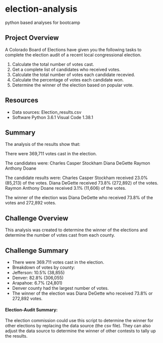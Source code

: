 # election-analysis
python based analyses for bootcamp

## Project Overview
A Colorado Board of Elections have given you the following tasks to complete the election audit of a recent local congressional election.

1. Calculate the total number of votes cast. 
2. Get a complete list of candidates who received votes.
3. Calculate the total number of votes each candidate recevied.
4. Calculate the percentage of votes each candidate won. 
5. Determine the winner of the election based on popular vote.

## Resources
- Data sources: Election_results.csv
- Software Python 3.6.1 Visual Code 1.38.1 

## Summary

The analysis of the results show that: 

There were 369,711 votes cast in the election. 

The candidates were: 
Charles Casper Stockham
Diana DeGette
Raymon Anthony Doane

The candidate results were: 
Charles Casper Stockham received 23.0% (85,213) of the votes.
Diana DeGette received 73.8% (272,892) of the votes.
Raymon Anthony Doane received 3.1% (11,606) of the votes.

The winner of the election was Diana DeGette who received 73.8% of the votes and 272,892 votes. 

## Challenge Overview
This analysis was created to determine the winner of the elections and determine the number of votes cast from each county.
## Challenge Summary
- There were 369.711 votes cast in the election. 
- Breakdown of votes by county:
- Jefferson: 10.5% (38,855)
- Denver: 82.8% (306,055)
- Arapahoe: 6.7% (24,801)
- Denver county had the largest number of votes. 
- The winner of the election was Diana DeGette who received 73.8% or 272,892 votes.

#### Election-Audit Summary: 
The election commission could use this script to determine the winner for other elections by replacing the data source (the csv file). 
They can also adjust the data source to determine the winner of other contests to tally up the results. 

